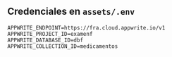 ## Credenciales en `assets/.env`

```env
APPWRITE_ENDPOINT=https://fra.cloud.appwrite.io/v1
APPWRITE_PROJECT_ID=examenf
APPWRITE_DATABASE_ID=dbf
APPWRITE_COLLECTION_ID=medicamentos
```
